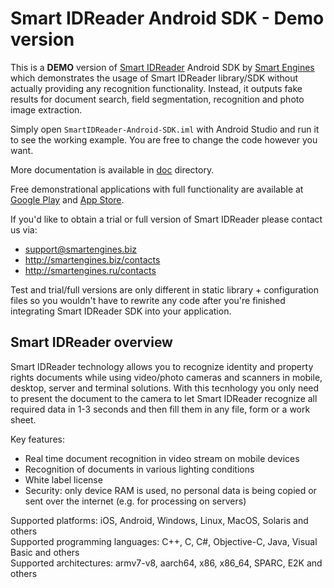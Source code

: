 # Smart IDReader Android SDK - Demo version

This is a **DEMO** version of [Smart IDReader](http://smartengines.biz/products/smart-id-recognition/) Android SDK by [Smart Engines](http://smartengines.biz) which demonstrates the usage of Smart IDReader library/SDK without actually providing any recognition functionality. 
Instead, it outputs fake results for document search, field segmentation, recognition and photo image extraction. 

Simply open `SmartIDReader-Android-SDK.iml` with Android Studio and run it to see the working example.
You are free to change the code however you want.

More documentation is available in [doc](doc) directory.

Free demonstrational applications with full functionality are available at [Google Play](https://play.google.com/store/apps/details?id=biz.smartengines.smartid) and [App Store](https://itunes.apple.com/app/smart-idreader/id1157877082).

If you'd like to obtain a trial or full version of Smart IDReader please contact us via:
* support@smartengines.biz 
* http://smartengines.biz/contacts
* http://smartengines.ru/contacts

Test and trial/full versions are only different in static library + configuration files so you wouldn't have to rewrite any code after you're finished integrating Smart IDReader SDK into your application.

## Smart IDReader overview

Smart IDReader technology allows you to recognize identity and property rights documents while using video/photo cameras and scanners in mobile, desktop, server and terminal solutions. With this tecnhology you only need to present the document to the camera to let Smart IDReader recognize all required data in 1-3 seconds and then fill them in any file, form or a work sheet.

Key features:
* Real time document recognition in video stream on mobile devices
* Recognition of documents in various lighting conditions
* White label license
* Security: only device RAM is used, no personal data is being copied or sent over the internet (e.g. for processing on servers)

Supported platforms: iOS, Android, Windows, Linux, MacOS, Solaris and others  
Supported programming languages: C++, C, C#, Objective-C, Java, Visual Basic and others  
Supported architectures: armv7-v8, aarch64, x86, x86_64, SPARC, E2K and others
